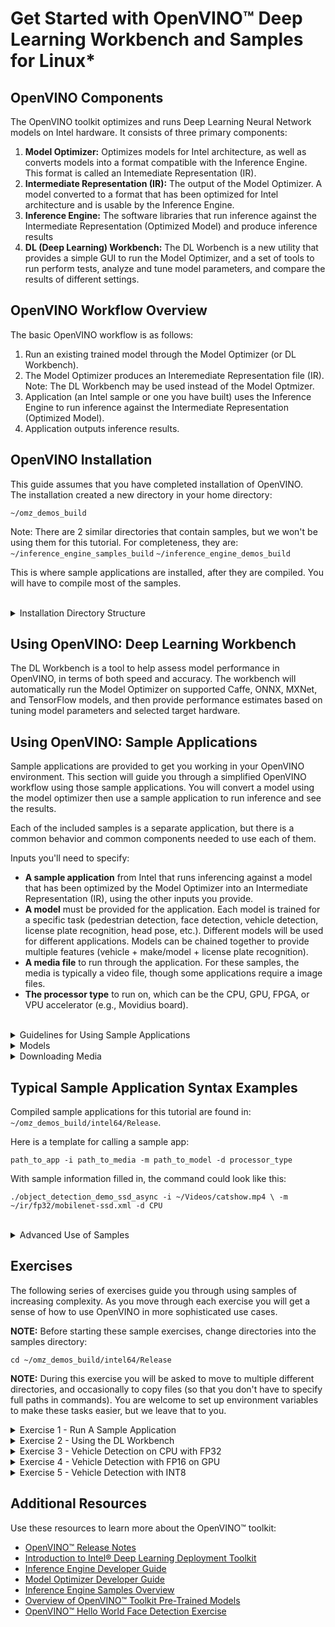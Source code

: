 
# Get Started with OpenVINO™ Deep Learning Workbench and Samples for Linux*

## <a name="openvino-components"></a>OpenVINO Components
The OpenVINO toolkit optimizes and runs Deep Learning Neural Network models on Intel hardware.
It consists of three primary components:
1.	**Model Optimizer:** Optimizes models for Intel architecture, as well as converts models into a format compatible with the Inference Engine. This format is called an Intemediate Representation (IR).
2.	**Intermediate Representation (IR):** The output of the Model Optimizer. A model converted to a format that has been optimized for Intel architecture and is usable by the Inference Engine.
3.	**Inference Engine:** The software libraries that run inference against the Intermediate Representation (Optimized Model) and produce inference results
4. **DL (Deep Learning) Workbench:** The DL Worbench is a new utility that provides a simple GUI to run the Model Optimizer, and a set of tools to run perform tests, analyze and tune model parameters, and compare the results of different settings.

## <a name="workflow-overview"></a>OpenVINO Workflow Overview

The basic OpenVINO workflow is as follows:
1.	Run an existing trained model through the Model Optimizer (or DL Workbench). 
2.	The Model Optimizer produces an Interemediate Representation file (IR).<br>
    Note: The DL Workbench may be used instead of the Model Optmizer.
3.	Application (an Intel sample or one you have built) uses the Inference Engine to run inference against the Intermediate Representation (Optimized Model).
4.	Application outputs inference results. 

## <a name="openvino-installation"></a>OpenVINO Installation
This guide assumes that you have completed installation of OpenVINO. <br>
The installation created a new directory in your home directory:

`~/omz_demos_build`

Note: There are 2 similar directories that contain samples, but we won't be using them for this tutorial.  For completeness, they are:
    `~/inference_engine_samples_build`
    `~/inference_engine_demos_build`

This is where sample applications are installed, after they are compiled.  You will have to compile most of the samples.

<br>

<details>
   <summary>Installation Directory Structure</summary>
    
## <a name="dldt-installation-directory-structure"></a> Installation Directory Structure

By default, the installation directory is`/opt/intel/openvino`, though the location is up to the user.


| Directory&nbsp;&nbsp;&nbsp;&nbsp;&nbsp;&nbsp;&nbsp;&nbsp; | Description                                                                           |  
|:----------------------------------------|:--------------------------------------------------------------------------------------|
| `demo/`                                 | Demo scripts. Used to verify the installation and compile two sample applications included into the installation. See the *Run the Verification Scripts to Verify Installation and Compile Samples* section in the [installation steps](./docs/install_guides/installing-openvino-linux.md).|
| `inference_engine/`                     | Inference Engine directory. Contains Inference Engine API binaries and source files, samples and extensions source files, and additional resources such as hardware drivers.|
| `~intel_models/` | Symbolic link to the `intel_models` subfolder of the `open_model-zoo` folder |
| &nbsp;&nbsp;&nbsp;&nbsp;&nbsp;&nbsp;`include/`      | Inference Engine header files. For API documentation, see the [Inference Engine API Reference](./annotated.html). |
| &nbsp;&nbsp;&nbsp;&nbsp;&nbsp;&nbsp;`lib/`          | Inference Engine binaries.|
| &nbsp;&nbsp;&nbsp;&nbsp;&nbsp;&nbsp;`samples/`      | Inference Engine samples. Contains source code for C++ and Python* samples and build scripts. See the [Inference Engine Samples Overview](./docs/IE_DG/Samples_Overview.md). |
| &nbsp;&nbsp;&nbsp;&nbsp;&nbsp;&nbsp;`src/`          | Source files for CPU extensions.|
| `model_optimizer/`                      | Model Optimizer directory. Contains configuration scripts, scripts to run the Model Optimizer and other files. See the [Model Optimizer Developer Guide](./docs/MO_DG/Deep_Learning_Model_Optimizer_DevGuide.md).
| `open_model_zoo/`                       | Open Model Zoo directory. Includes the Model Downloader tool to download [pre-trained OpenVINO's models](./docs/Pre_Trained_Models.md) and public ones, OpenVINO's models documentation, demo applications and the Accuracy Checker tool to evaluate model accuracy.|
| &nbsp;&nbsp;&nbsp;&nbsp;&nbsp;&nbsp;`demos/`        | Demo applications for various inference scenarios. Documentation and build scripts are also provided.| 
| &nbsp;&nbsp;&nbsp;&nbsp;&nbsp;&nbsp;`intel_models/` | OpenVINO pre-trained models and models documentation. See the [Overview of OpenVINO™ Toolkit Pre-Trained Models](./docs/Pre_Trained_Models.md).|
| &nbsp;&nbsp;&nbsp;&nbsp;&nbsp;&nbsp;`tools/`        | Contains the Model Downloader and Accuracy Checker tools. |
| `tools/`                                | Contains a symbolic link to the Model Downloader folder and auxiliary tools to work with your models: Calibration tool, Benchmark and Collect Statistics tools.|

</details>

## <a name="using-workbench"></a> Using OpenVINO: Deep Learning Workbench 
The DL Workbench is a tool to help assess model performance in OpenVINO, in terms of both speed and accuracy.  The workbench will automatically run the Model Optimizer on supported Caffe, ONNX, MXNet, and TensorFlow models, and then provide performance estimates based on tuning model parameters and selected target hardware.


## <a name="using-sample-application"></a> Using OpenVINO: Sample Applications

Sample applications are provided to get you working in your OpenVINO environment. This section will guide you through a simplified OpenVINO workflow using those sample applications. You will convert a model using the model optimizer then use a sample application to run inference and see the results.

Each of the included samples is a separate application, but there is a common behavior and common components needed to use each of them.

Inputs you'll need to specify:
- **A sample application** from Intel that runs inferencing against a model that has been optimized by the Model Optimizer into an Intermediate Representation (IR), using the other inputs you provide.
- **A model** must be provided for the application. Each model is trained for a specific task (pedestrian detection, face detection, vehicle detection, license plate recognition, head pose, etc.).  Different models will be used for different applications. Models can be chained together to provide multiple features (vehicle + make/model + license plate recognition).
- **A media file** to run through the application. For these samples, the media is typically a video file, though some applications require a image files. 
- **The processor type** to run on, which can be the CPU, GPU, FPGA, or VPU accelerator (e.g., Movidius board). 

<br>

<details>
   <summary>Guidelines for Using Sample Applications</summary>
    
## <a name="basic-guidelines-sample-application"></a> Basic Guidelines for Using Sample Applications

Following are some basic guidelines for executing the OpenVINO workflow and using the sample applications:
1.	Before using OpenVINO, always setup the environment: 

    `source /opt/intel/openvino/bin/setupvars.sh` 
    
2.	Have the directory pathways for the following:
- Sample application:
These are binaries located in:
`~/omz_demos_build/intel64/Release`
- Media: video or image.
- Model: Neural Network topology converted to a Model Optimizer compatible format, an XML file. See **Models** below for more information.

3.	Choose the correct precision for a model:
- FP32: Used when running the model on the CPU.
- Int8: Experimental, but runs on the CPU.
- FP16: Use when running on any hardware other than the CPU (except for some special cases, e.g., GPU can run FP32 but more slowly).
</details>

<details>
   <summary>Models</summary>
    
## <a name="models"></a> Models

Models in an Intel compatible format (compatible with the Model Optimizer) always include an `.xml` and `.bin` file, and may also require other files, like `.json`, `.mapping`, etc.  Verify that you have all of the needed files.  They should be in the same directory for the Inference Engine to find them.
- `model_name.xml`
- `model_name.bin`
- OPTIONAL: `model_name.json`, `model_name.mapping`, etc.

Models May Be:
- Classification (AlexNet, GoogleNet, SqueezeNet, etc.)
    - These detect one type of element in a frame.
- Object Detection (SSD, yolo)
    - These draw bounding boxes around multiple types of objects.
- Custom (Often based on SSD)

Descriptions of Intel’s pre-trained models (links to download are not included): 

https://software.intel.com/en-us/openvino-toolkit/documentation/pretrained-models

## <a name="downloading-models"></a> Downloading Models
There are several ways to find models suitable for use with OpenVINO:
- Download from Intel’s Open Model Zoo: 
    - https://github.com/opencv/open_model_zoo

- Download from GitHub, Caffe Zoo, TensorFlow Zoo, etc.
- Train your own model
- Use the "Import Model" option in the DL Workbench.
- Use Intel’s Model Downloader tool:
    - https://software.intel.com/en-us/articles/model-downloader-essentials)
    
    1.	To list the FP32 models available in the downloader enter the following command: 
    
        `cd /opt/intel/openvino/deployment_tools/tools/model_downloader/`
        
        `grep name list_topologies.yml |grep -vi fp16|grep -vi int8|grep xml|sort`

    2.	Optional add (at the end): 

        `| grep <model_name>`

    3.	Always run the downloader with `sudo`.

</details>

<details>
   <summary>Downloading Media</summary>

## <a name="downloading-media"></a> Downloading Media

There are multiple sources for downloading video media for use with samples. Possibilities include: 
- https://videos.pexels.com
- https://images.google.com

</details>


## <a name="syntax-examples"></a> Typical Sample Application Syntax Examples

Compiled sample applications for this tutorial are found in: `~/omz_demos_build/intel64/Release`.

Here is a template for calling a sample app:

`path_to_app -i path_to_media -m path_to_model -d processor_type`

With sample information filled in, the command could look like this:

`./object_detection_demo_ssd_async -i ~/Videos/catshow.mp4 \
-m ~/ir/fp32/mobilenet-ssd.xml -d CPU`

<br>

<details>
   <summary>Advanced Use of Samples</summary>
    
## <a name="advanced-samples"></a> Advanced Use of Samples

NOTE: The commands in this section are examples and not meant to be run.  These could be executed as displayed if the required setup (downloading models, etc.) was performed, but the details are left to the reader.

Some applications allow the use of multiple models for different purposes. Usually for these cases, the output of the first model is used as the input of later models.

For example, an SSD will detect a variety of objects in a frame, then age, gender, head pose, emotion recognition and similar models target the objects classified by the SSD to perform their functions.

In these cases, the use pattern in the last part of the template above is usually:

`-m_<acronym> … -d_<acronym> …`

For head pose:

`-m_hp <headpose model> -d_hp <headpose hardware target>`

**Example of an Entire Command (object_detection + head pose):**

`./object_detection_demo_ssd_async -i ~/Videos/catshow.mp4 \
-m ~/ir/fp32/mobilenet-ssd.xml -d CPU -m_hp headpose.xml \
-d_hp CPU` 

**Example of an Entire Command (object_detection + head pose + age-gender):**

`./object_detection_demo_ssd_async -i ~/Videos/catshow.mp4 \
-m ~/r/fp32/mobilenet-ssd.xml -d CPU -m_hp headpose.xml \
-d_hp CPU -m_ag age-gender.xml -d_ag CPU`

You can see all the sample application’s parameters by adding the `-h` or `--help` option at the command line.

</details>




## <a name="Exercises"></a> Exercises

The following series of exercises guide you through using samples of increasing complexity. As you move through each exercise you will get a sense of how to use OpenVINO in more sophisticated use cases. 

**NOTE:** Before starting these sample exercises, change directories into the samples directory:

`cd ~/omz_demos_build/intel64/Release`

**NOTE:** During this exercise you will be asked to move to multiple different directories, and occasionally to copy files (so that you don't have to specify full paths in commands).  You are welcome to set up environment variables to make these tasks easier, but we leave that to you.


<details>
   <summary>Exercise 1 - Run A Sample Application</summary>
    
## <a name="run-sample-application"></a> Run A Sample Application 

Convert a model using the Model Optmizer then use a sample application to load the model and run inference.

**NOTE:** If you are running inference only on a CPU, you already have the required FP32 model. If you want to run inference on any hardware other than the CPU, you'll need an FP16 version of the model.

**Set Up a Neural Network Model**

In this section, you will convert an FP32 model suitable for running on a CPU.

1.	Make a directory for the FP32 SqueezeNet Model:

    `mkdir ~/squeezenet1.1_FP32`

2.	Go to ~/squeezenet1.1_FP32:

    `cd ~/squeezenet1.1_FP32`

3.	Use the Model Optimizer to convert an FP32 SqueezeNet Caffe model into an optimized Intermediate Representation (IR):

    `python3 /opt/intel/openvino/deployment_tools/model_optimizer/mo.py --input_model ~/ir/caffe/squeezenet1.1.caffemodel --data_type FP32 --output_dir .`

4.	The `squeezenet1.1.labels` file contains the classes that ImageNet uses. This file is included so that the inference results show text instead of classification numbers. Copy `squeezenet1.1.labels` to your optimized model location:

    `cp ~/openvino_models/ir/public/squeezenet1.1/FP16/squeezenet1.1.labels .`

5.	Copy a sample image to the release directory. You will use this with your optimized model:

    `sudo cp /opt/intel/openvino/deployment_tools/demo/car.png  ~/omz_demos_build/intel64/Release`

6. Once your setup is complete, you're ready to run a sample application:

    `cd ~/omz_demos_build/intel64/Release`

    `./classification_sample -i car.png -m ~/squeezenet1.1_FP32/squeezenet1.1.xml -d CPU`

7. Note: you can usually see an applications help information (parameters, etc.) by using `-h`.

    `./classification_sample -h`

</details>


<details>
   <summary>Exercise 2 - Using the DL Workbench</summary>
    
## <a name="run-sample-application"></a> Run A Sample Application with the DL Workbench

Convert a model using the DL Workbench, then use a sample application to load the model and run inference.

**NOTE:** If you are running inference only on a CPU, you already have the required FP32 model. If you want to run inference on any hardware other than the CPU, you'll need an FP16 version of the model.

**Set Up a Neural Network Model**

In this section, you will convert an FP32 model suitable for running on a CPU.

1.	Return to the previously indicated FP32 SqueezeNet directory:

    `cd ~/squeezenet1.1_FP32`

2.	Use the DL Workbench to convert the FP32 SqueezeNet Caffe model into an FP16 optimized Intermediate Representation (IR):

    1. In a web browser, launch the DL Workbench:
    `http://127.0.0.1:5665/`
    2. Select "Get Started" to show the setup interface.
    3. The setup interface is divided into two sections.
        - The top section is for loading models.
        - The bottom section is for loading data sets (for example, images that will be used by the model during inference).
     4. Select the "Original Model" tab - the default tab is for downloading models from the OpenVINO Model Zoo.
     5. Select Framework -> "Caffe"
     6. Choose the prototxt file with the first "Choose File" button.
        - /home/vino/squezenet1.1_FP32/squeezenet1.1.protoxt
     7. Choose the caffemodel file with the second "Choose File" button.
        - /home/vino/squezenet1.1_FP32/squeezenet1.1.caffemodel
     8. The Model Name will be automatically populated, but change it if desired.  
        - This can be useful when tracking multiple loaded models
     9. Select "Import Model" when ready.  
        - This will create and FP16 model by default, though configuration settings may be edited later.
    10. In some cases this will work and you will be returned to the setup interface.  If the DL Workbench is unable to determine required information, it will display a configuration screen and specify information that is required.
        - If you built the model, you will know all of the details of the model, but you may have to do some searching if the model was downloaded from a third party.
     11. The "Import Model" screen is being displayed, because some additional information must be provided by the user.
     12. The requirements are specified in the grey box on the right.
     13. In this, the only missing information is the colorspace.  Click on the box next to "Original Color Space" and select "BGR".
         - BGR is often used (as opposed to RGB and other color formats) when training models.
     14. Note that the grey box no longer contains any red warning text.
     15. Select "Convert" and you will be returned to the setup interface.  Model conversion may take several minutes.

3. Import a Dataset into the DL Workbench
    1. We could autogenerate a set of simuluated imaged, but for this task we'll select a subset of the ImageNet dataset.
        - Note: results will often be better using real images.
    2. Select "Import Local Dataset"
    3. Select "Choose File" and browse to "~/Desktop/Workbench/Data/Imagenet_200_224x224.zip"
    4. Select "Import Dataset"
        - Note: The height and width of images in the dataset must satisfy the requirements of the target model.
        
4. Run Inference with the DL Workbench
    1. Select the model from the top part of the interface.
    2. Select the dataset from teh bottom part of the interface.
    3. Select the Environment (target hardware).
    4. All items in the status box next to the Environment box should now have green checks.
    5. Select 'Go'
        - This will take a few minutes

5. Normally, we would encourage analysis and optimization of the model, but for this exercise, we'll just export the model from the Workbench to our system.  
    1. Take a few minutes to look at the output if desired.
    2. When ready, find the download icon at the right, in the top squeezenet model bar.
    3. Select Download.  This will drop a tar.gz archive in your default downloads directly (~/Downloads).
    4. `cd ~/Downloads`
    5. `tar zxvf ~/Downloads/squeezenet1.1.tar.gz`
    6. `cd squeezenet1.1`
    

6.	The `squeezenet1.1.labels` file contains the classes that ImageNet uses. This file is included so that the inference results show text instead of classification numbers. Copy `squeezenet1.1.labels` to your optimized model location:

    `cp ~/openvino_models/ir/FP32/classification/squeezenet/1.1/caffe/squeezenet1.1.labels .`

7.	Copy a sample image to the release directory. You will use this with your optimized model:

    `sudo cp /opt/intel/openvino/deployment_tools/demo/car.png  ~/omz_demos_build/intel64/Release`

8. Once your setup is complete, you're ready to run a sample application:

    `cd ~/omz_demos_build/intel64/Release`

    `./classification_sample -i car.png -m ~/Downloads/squeezenet1.1/squeezenet1.1.xml -d CPU`

9. Note: you can usually see an applications help information (parameters, etc.) by using `-h`.

    `./classification_sample -h`

</details>

<details>
   <summary>Exercise 3 - Vehicle Detection on CPU with FP32</summary>
    
**Exercise 3: Vehicle Detection on CPU**

***Step 1 - Setup the Model***

    1. Workbench -> Import Model
    2. Select vehi cle-detection-adas-0002
    3. Import

***Step 2 - Import Dataset***

    1. Import Local Dataset -> Choose File
    2. Select: ~/Desktop/Data/datasets/VOC7_248.tar.gz
    3. Import Dataset


***Step 3 - Select Environment***
    1. Select CPU
   
***Step 4 - Download the Model***
Find the download icon in the top right bar of the DL Workbench (next to the trash can).  This will download the model to the default directory: ~/Downloads, as a tar.gz file.  We'll move this file in the next step for convenience.
   
***Step 5 - Additional Setup for Ease of Use***

We'll create a set of directories to store our models, and separate them by their format.  

Remember:
FP32 is for CPU (CPU can run FP16, but it will be slower).  GPU can run FP32 models but it will be sub-optimal.
FP16 is for all hardware except CPU.
INT8 is for CPU.  Some models will be very fast in the INT8 format.

NOTE:  FPGA may support FP11 in some cases through bitstreams.  This will usually be the fastest option for FPGA, and conversion is automatically handled with FP16 models.

    1. mkdir ir
    2. mkdir ir/FP32
    3. mkdir ir/FP16
    4. mkdir ir/INT8

Now we move some files around to make running the samples a little easier.

    1.  cp ~/Downloads/vehicle-detection-adas-* ~/ir/FP16
    2.  cd ~/ir/FP16
    3. tar zxvf vehicle-detection-adas-0002.tar.gz
    4. rm vehicle*tar.gz
    5. cd ~/omz_demos_build/intel64/Release

And we're ready to execute the sample:

    `./security_barrier_camera_demo -i ~/Videos/cars_hwy.mp4 -m ~/ir/FP16/vehicle-detection-adas-0002.xml -d GPU`

</details>


<details>
   <summary>Exercise 4 - Vehicle Detection with FP16 on GPU</summary>

**Exercise 4: Vehicle Detection on GPU**

***Step 1 - Setup the Model***

    1. In the DL Web GUI:  
        - Select Workbench -> Import Model
    2. Select vehicle-detection-adas-0002
    3. Select Import
    4. Note: If there are problems downloading, try the alternate method below.

Alternate Method:
    1.  In the DLW Web GUI:
        - Select Import Model -> Original Model
    2. Select Choose File:
        - ~/Desktop/Data/Models/Intel/FP16/vehicle-detection-adas-0002.xml
    3. Select the Second Choose File Button:
         - ~/Desktop/Data/Models/Intel/FP16/vehicle-detection-adas-0002.bin 
    4. Select Import

***Step 2 - Import Dataset***

    1. Import Local Dataset -> Choose File
    2. Select: ~/Desktop/Data/datasets/VOC7_248.tar.gz
    3. Import Dataset


***Step 3 - Select Environment***
    1. Select GPU
   
***Step 4 - Download the Model***
Find the download icon in the top right bar of the DL Workbench (next to the trash can).  This will download the model to the default directory: ~/Downloads, as a tar.gz file.  We'll move this file in the next step for convenience.

***Step 5 - Additional Setup for Ease of Use***

We'll create a set of directories to store our models, and separate them by their format.  

Remember:
FP32 is for CPU (CPU can run FP16, but it will be slower).  GPU can run FP32 models but it will be sub-optimal.
FP16 is for all hardware except CPU.
INT8 is for CPU.  Some models will be very fast in the INT8 format.

NOTE:  FPGA may support FP11 in some cases through bitstreams.  This will usually be the fastest option for FPGA, and conversion is automatically handled with FP16 models.

    1. `mkdir ~/ir`
    2. `mkdir ~/ir/FP32`
    3. `mkdir ~/ir/FP16`
    4. `mkdir ~/ir/INT8`

Now we move some files around to make running the samples a little easier.

    1.` cp ~/Downloads/vehicle-detection-adas-* ~/ir/FP16`
    2.` cd ~/ir/FP16`
    3. `tar zxvf vehicle-detection-adas-0002.tar.gz`
    4. `rm vehicle*tar.gz`
    5. `cd ~/omz_demos_build/intel64/Release`

And we're ready to execute the sample:

    `./security_barrier_camera_demo -i ~/Videos/cars_hwy.mp4 -m ~/ir/FP16/vehicle-detection-adas-0002.xml -d GPU`

</details>

<details>
   <summary>Exercise 5 - Vehicle Detection with INT8</summary>
    
**Exercise 5: Vehicle Detection using INT8**

***Step 1 - Setup the Model***

    1. Workbench -> Import Model
    2. Select vehi cle-detection-adas-0002
    3. Import

***Step 2 - Import Dataset***

    1. Import Local Dataset -> Choose File
    2. Select: ~/Desktop/Data/datasets/VOC7_248.tar.gz
    3. Import Dataset


***Step 3 - Select Environment***
    1. Select GPU
   
***Step 4 - Additional Setup for Ease of Use***

We'll create a set of directories to store our models, and separate them by their format.  

Remember:
FP32 is for CPU (CPU can run FP16, but it will be slower).  GPU can run FP32 models but it will be sub-optimal.
FP16 is for all hardware except CPU.
INT8 is for CPU.  Some models will be very fast in the INT8 format.

NOTE:  FPGA may support FP11 in some cases through bitstreams.  This will usually be the fastest option for FPGA, and conversion is automatically handled with FP16 models.

    1. `mkdir ir`
    2. `mkdir ir/FP32`
    3. `mkdir ir/FP16`
    4. `mkdir ir/INT8`

Now we move some files around to make running the samples a little easier.

    1.` cp ~/Downloads/vehicle-detection-adas-* ~/ir/FP16`
    2.` cd ~/ir/FP16`
    3. `tar zxvf vehicle-detection-adas-0002.tar.gz`
    4. `rm vehicle*tar.gz`
    5. `cd ~/omz_demos_build/intel64/Release`

And we're ready to execute the sample:

    `./security_barrier_camera_demo -i ~/Videos/cars_hwy.mp4 -m ~/ir/FP16/vehicle-detection-adas-0002.xml -d GPU`

</details>


## Additional Resources

Use these resources to learn more about the OpenVINO™ toolkit:

* [OpenVINO™ Release Notes](https://software.intel.com/en-us/articles/OpenVINO-RelNotes)
* [Introduction to Intel® Deep Learning Deployment Toolkit](./docs/IE_DG/Introduction.md)
* [Inference Engine Developer Guide](./docs/IE_DG/Deep_Learning_Inference_Engine_DevGuide.md)
* [Model Optimizer Developer Guide](./docs/MO_DG/Deep_Learning_Model_Optimizer_DevGuide.md)
* [Inference Engine Samples Overview](./docs/IE_DG/Samples_Overview.md)
* [Overview of OpenVINO™ Toolkit Pre-Trained Models](./docs/Pre_Trained_Models.md)
* [OpenVINO™ Hello World Face Detection Exercise](https://github.com/intel-iot-devkit/inference-tutorials-generic)
